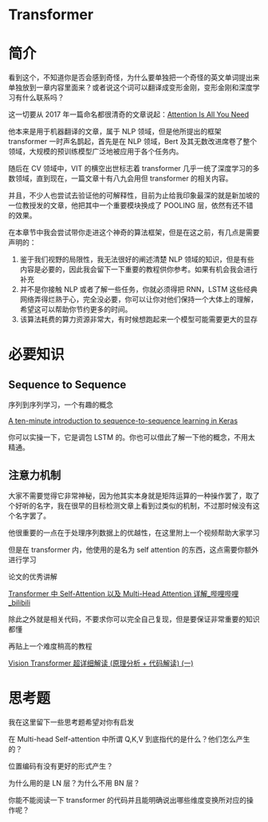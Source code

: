 # Transformer

# 简介

看到这个，不知道你是否会感到奇怪，为什么要单独把一个奇怪的英文单词提出来单独放到一章内容里面来？或者说这个词可以翻译成变形金刚，变形金刚和深度学习有什么联系吗？

这一切要从 2017 年一篇命名都很清奇的文章说起：[Attention Is All You Need](https://arxiv.org/abs/1706.03762?context=cs)

他本来是用于机器翻译的文章，属于 NLP 领域，但是他所提出的框架 transformer 一时声名鹊起，首先是在 NLP 领域，Bert 及其无数改进席卷了整个领域，大规模的预训练模型广泛地被应用于各个任务内。

随后在 CV 领域中，VIT 的横空出世标志着 transformer 几乎一统了深度学习的多数领域，直到现在，一篇文章十有八九会用但 transformer 的相关内容。

并且，不少人也尝试去验证他的可解释性，目前为止给我印象最深的就是新加坡的一位教授发的文章，他把其中一个重要模块换成了 POOLING 层，依然有还不错的效果。

在本章节中我会尝试带你走进这个神奇的算法框架，但是在这之前，有几点是需要声明的：

1. 鉴于我们视野的局限性，我无法很好的阐述清楚 NLP 领域的知识，但是有些内容是必要的，因此我会留下一下重要的教程供你参考。如果有机会我会进行补充
2. 并不是你接触 NLP 或者了解一些任务，你就必须得把 RNN，LSTM 这些经典网络弄得烂熟于心，完全没必要，你可以让你对他们保持一个大体上的理解，希望这可以帮助你节约更多的时间。
3. 该算法耗费的算力资源非常大，有时候想跑起来一个模型可能需要更大的显存

# 必要知识

## Sequence to Sequence

序列到序列学习，一个有趣的概念

[A ten-minute introduction to sequence-to-sequence learning in Keras](https://blog.keras.io/a-ten-minute-introduction-to-sequence-to-sequence-learning-in-keras.html)

你可以实操一下，它是调包 LSTM 的。你也可以借此了解一下他的概念，不用太精通。

## 注意力机制

大家不需要觉得它非常神秘，因为他其实本身就是矩阵运算的一种操作罢了，取了个好听的名字，我在很早的目标检测文章上看到过类似的机制，不过那时候没有这个名字罢了。

他很重要的一点在于处理序列数据上的优越性，在这里附上一个视频帮助大家学习

但是在 transformer 内，他使用的是名为 self attention 的东西，这点需要你额外进行学习

论文的优秀讲解

[Transformer 中 Self-Attention 以及 Multi-Head Attention 详解_哔哩哔哩_bilibili](https://www.bilibili.com/video/BV15v411W78M?spm_id_from=333.337.search-card.all.click&vd_source=2cb6252f9211ae9d29cf1f76f0aea8d7)

除此之外就是相关代码，不要求你可以完全自己复现，但是要保证非常重要的知识都懂

再贴上一个难度稍高的教程

[Vision Transformer 超详细解读 (原理分析 + 代码解读) (一)](https://zhuanlan.zhihu.com/p/340149804)

# 思考题

我在这里留下一些思考题希望对你有启发

在 Multi-head Self-attention 中所谓 Q,K,V 到底指代的是什么？他们怎么产生的？

位置编码有没有更好的形式产生？

为什么用的是 LN 层？为什么不用 BN 层？

你能不能阅读一下 transformer 的代码并且能明确说出哪些维度变换所对应的操作呢？
